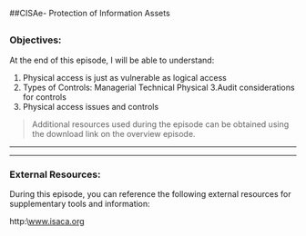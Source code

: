 ##CISAe- Protection of Information Assets
##
### Objectives:

At the end of this episode, I will be able to understand:

1. Physical access is just as vulnerable as logical access
2. Types of Controls:
	Managerial
	Technical
	Physical
3.Audit considerations for controls
4. Physical access issues and controls	



	

>Additional resources used during the episode can be obtained using the download link on the overview episode.

-----------------------------------------------------------






-----------------------------------------------------------
### External Resources:

During this episode, you can reference the following external resources for supplementary tools and information:

http:\www.isaca.org
